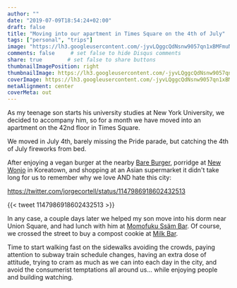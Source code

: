 ```yaml
---
author: ""
date: "2019-07-09T18:54:24+02:00"
draft: false
title: "Moving into our apartment in Times Square on the 4th of July"
tags: ["personal", "trips"]
image: "https://lh3.googleusercontent.com/-jyvLQggcQdNsnw9057qn1xBMFmuNHYEG1tOhQGlAip8ecpL6wkSXTKzSJbiAvH4hIEkg9f1pM8Nkojtv4QvgShXtwidWYjlujMpRN1hkermv-Ra1jpzV7RXEOsIhVFEjsk7EhNmulE=w1920-h1080"
comments: false     # set false to hide Disqus comments
share: true        # set false to share buttons
thumbnailImagePosition: right
thumbnailImage: https://lh3.googleusercontent.com/-jyvLQggcQdNsnw9057qn1xBMFmuNHYEG1tOhQGlAip8ecpL6wkSXTKzSJbiAvH4hIEkg9f1pM8Nkojtv4QvgShXtwidWYjlujMpRN1hkermv-Ra1jpzV7RXEOsIhVFEjsk7EhNmulE=w1920-h1080
coverImage: https://lh3.googleusercontent.com/-jyvLQggcQdNsnw9057qn1xBMFmuNHYEG1tOhQGlAip8ecpL6wkSXTKzSJbiAvH4hIEkg9f1pM8Nkojtv4QvgShXtwidWYjlujMpRN1hkermv-Ra1jpzV7RXEOsIhVFEjsk7EhNmulE=w1920-h1080
metaAlignment: center
coverMeta: out
---
```


As my teenage son starts his university studies at New York University, we decided to accompany him, so for a month we have moved into an apartment on the 42nd floor in Times Square.

<!--more-->

We moved in July 4th, barely missing the Pride parade, but catching the 4th of July fireworks from bed.

After enjoying a vegan burger at the nearby [Bare Burger](https://www.bareburger.com/), porridge at [New Wonjo](http://newwonjo.com/) in Koreatown, and shopping at an Asian supermarket it didn't take long for us to remember why we love AND hate this city:

https://twitter.com/jorgecortell/status/1147986918602432513

{{< tweet 1147986918602432513 >}}

In any case, a couple days later we helped my son move into his dorm near Union Square, and had lunch with him at [Momofuku Ssäm Bar](https://ssambar.momofuku.com/). Of course, we crossed the street to buy a compost cookie at [Milk Bar](https://milkbarstore.com/).

Time to start walking fast on the sidewalks avoiding the crowds, paying attention to subway train schedule changes, having an extra dose of attitude, trying to cram as much as we can into each day in the city, and avoid the consumerist temptations all around us... while enjoying people and building watching.

<script src="https://cdn.jsdelivr.net/npm/publicalbum@latest/dist/pa-embed-player.min.js" async></script>
<div class="pa-embed-player" style="width:100%; height:480px; display:none;"
  data-link="https://photos.app.goo.gl/e8h3SAEmHQUMtCS29"
  data-title="15 new photos by Jorge Cortell">
  <img data-src="https://lh3.googleusercontent.com/Dw_JGl0X-qu2CofSDzrYiB-fYfAUn25b1ZixmB9wMdzymOGbWTi6zYOjTczbJd1hRZKlHP1xfAPumPj4tcmHI2_yKGOx7vMKTXnCouMK5UzBTqnDDdTPzKmvjV6UlS6lqutrA14QKg0=w1920-h1080" src="" alt="" />
  <img data-src="https://lh3.googleusercontent.com/CLlpM3j84sO4DXnHm1uvI_oDhzX27_9HZnkIZpxevM2apW0u5mMhSCLH5s4LwgyRlgOJqrOmnF0vcXa0sMZizDjQ2Jg475l7eSU5WuJ5wUtZnkmEP1qkDkWbNb5V07uyc7dlKegFq84=w1920-h1080" src="" alt="" />
  <img data-src="https://lh3.googleusercontent.com/4_nu97TCHVD9dkYEDHunawKh0z5_e8ZEGogkotvNalfD2-jDWNRSGsYztfANrqTRlHFp8qwwpwJmQYcSDjIQX_rIe4DDWrKZN7sJ1goqOwxpu7NfYCVuHDy0d-nch1CyKIOuLcexqNg=w1920-h1080" src="" alt="" />
  <img data-src="https://lh3.googleusercontent.com/uD41shMppnis9Ee6FD1y3dVBJlV2AKKRPL808U_AjQxeovGFgda-2GRQJTy3RV9PS1BNZiWhII-oKJ0_RRqWuaXwQKXVY3yihoU7U3W5u1H-gAkFcBlI45rseIdtaFC_UCPoKsvbr2M=w1920-h1080" src="" alt="" />
  <img data-src="https://lh3.googleusercontent.com/j_NkNH1W0XRi9XTPa40nkpjcTpdCUrkIG561CDdbNBaSGIw5E_guAEsqc-AT9bjCKjd1zVBp4Nl4wa1SpvE8Q_mu5sh_wbuTa6gNcUbC5wzeh11wEryq3XLRzq67oUNF6ZimIBhSmfU=w1920-h1080" src="" alt="" />
  <img data-src="https://lh3.googleusercontent.com/tE8LCelDkeJx3VrrX9iILMFwlse6oR9qLQdd3V6iK1lnqel3hGfZ_bhGOUhgqLQlGYPNqk-lpmTUzfgFA_OS3YQnXnq4pWw2MnHMs2un7njC9J4oHa5Yd0cb25fdUBK-ph4AbXzaNVI=w1920-h1080" src="" alt="" />
  <img data-src="https://lh3.googleusercontent.com/NJjjm2Tf5fhQG84WuaBXJCEP2zPcZBPAVqpWUZtWgSCI-zmrYInjRTIqApxbo68l5Ft1aCq4L7vgjFSNWLe97P8msusTwfWwgk3EMyGueASq-IjEobHqf8hu7GVaLpgKuynDzgsj1Jc=w1920-h1080" src="" alt="" />
  <img data-src="https://lh3.googleusercontent.com/HsnqV7N6g6HwYwEN06ycYWIfDFRA9BnMkFFGZ8-SkDzsjtvPBWIsi0UiSdDwh4c_Y_si1iEdNhryQSqCwJnRTfHogDlFxWjxv5FUa7R0klA69kfh4CosSz4QEtWNGceEONVBAhVGnXE=w1920-h1080" src="" alt="" />
  <img data-src="https://lh3.googleusercontent.com/xM4iW6T1H_xDjM0I4Gizz-GPnh_FIjPhM9oNiAtXX9pA4jZHe5buzLgQynGCV9pQTndflBa_lEX4eGYb9mq01EhY-QGdE2Wa0HVHuNXwqInFElm8312-MfygvUUHTsn6trdSl59O6F4=w1920-h1080" src="" alt="" />
  <img data-src="https://lh3.googleusercontent.com/RiHIcHt6jJHp6407Mxm8ViKpeO_3ezkCj_CcAoI8eVXGfFtdrK2cq-S2hrGhLfIVAYLDiL_2TIPbv50zmhf1LUmS8M_r6XZFfWkvfGlZ5LZgEdCiY8GGuprW9z1HCTJYOTeP4Pe7_oo=w1920-h1080" src="" alt="" />
  <img data-src="https://lh3.googleusercontent.com/SbMkTn-RlV69rSfrAvd64bhS-u2Bbhjnk_dRhQjDYOuLP2AwP-2Tm0BJWob4fulDDCBPgz0QfPBYeMFG1P_BlsZDWmuM7UI_i8PHhFMPzmOuJZGn4_0Q3jw5oanrCOW7nyh-7aXHjE0=w1920-h1080" src="" alt="" />
  <img data-src="https://lh3.googleusercontent.com/XF89BTUSedCqm_afJYdd1CT8MgmyWCGuccfP4BYgXt17do-PpsFBrJ2shlGU9czH-fIc9lK7OlkxCwwI-NV2S3i9pan4YoYYwu52FCNA9kxte-Bm3BdpMUJkwKje7KKD6J0RMXGMw5g=w1920-h1080" src="" alt="" />
  <img data-src="https://lh3.googleusercontent.com/sJbgrEbdUbbdfNa2pUJJAWLnzfvXhtPJEwNilXu-IVTaBzDGuxS31xEltsuyAsWCGhMQGLkGzGh35LAJ5FJ2YsHV7RSc_voaYw074Wjb-zjsFdpz9xtDEumNOyno57sBhti_vlMIEO4=w1920-h1080" src="" alt="" />
  <img data-src="https://lh3.googleusercontent.com/CviX3Bk3-TdZu9jg1yfd4ueUfl7NzIPb0WoE2ETeWUFYh_205hZBazSaukFltkWQ7Y-yaMjN1ffJf2sccpsGZgMRFctLWf7zDNCUtaF3LzZBDXbJHp2YosvhucTRl6B36mZSQtdFRwI=w1920-h1080" src="" alt="" />
  <img data-src="https://lh3.googleusercontent.com/vGrdZ8W3Ns3e2ZujmBR64FFr8XBRwn2tbRCRHFpQlOggEMwsJgOQNk4-uFqkhX_m2OnFtaBrb2FACUfJ1_ZKFJ1KHshGADzutB_-J1sILWUWnFZ5o8pHeJdl64hxTiEZ9fav6wgRwgQ=w1920-h1080" src="" alt="" />
</div>

